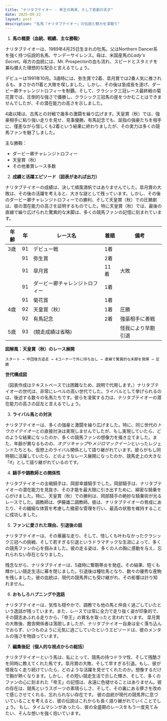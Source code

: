 ```yaml
---
title: "ナリタブテイオー - 帝王の再来、そして悲劇の天才"
date: 2025-09-22
layout: post
description: "名馬『ナリタブテイオー』の伝説と魅力を深堀り"
---
```


1. **馬の概要（血統、戦績、主な勝鞍）**

ナリタブテイオーは、1989年4月25日生まれの牡馬。父はNorthern Dancer系を強く持つ伝説的名馬、サンデーサイレンス。母は、米国産馬の*Lady's Secret*。母方の血統には、Mr. Prospectorの血も流れ、スピードとスタミナを兼ね備えた理想的な配合と言えるでしょう。

デビューは1991年10月。3歳時には、弥生賞で2着、皐月賞では2番人気に推されるも、まさかの11着と大敗を喫しました。しかし、その後は急成長を遂げ、ダービー卿チャレンジトロフィーを制覇。そして、クラシック三冠レース最終戦の菊花賞では、圧倒的な強さで優勝し、クラシック三冠馬の座をつかむことはできませんでしたが、その潜在能力の高さを示しました。

4歳以降は、古馬との対戦で幾多の激闘を繰り広げます。天皇賞（秋）では、強豪相手に粘り強い走りを見せ、見事優勝。有馬記念でも、屈指の強豪たちを相手に、僅差ながら惜しくも2着という結果に終わりましたが、その実力は多くの競馬ファンを魅了しました。

主な勝鞍：
* ダービー卿チャレンジトロフィー
* 天皇賞（秋）
* その他重賞レース多数


2. **成績と活躍エピソード（図表があれば出力）**

ナリタブテイオーの成績は、決して順風満帆ではありませんでした。皐月賞の大敗は、その後の活躍を考えると、大きな謎として残っています。しかし、その後のダービー卿チャレンジトロフィーでの勝利、そして天皇賞（秋）での圧勝劇は、彼の潜在能力の高さを証明するものでした。特に天皇賞（秋）では、最後の直線で繰り広げられた驚異的な末脚は、多くの競馬ファンの記憶に刻まれています。

| 年齢 | 年 | レース名             | 着順 | 備考                                     |
|-----|---|----------------------|-----|-----------------------------------------|
| 3歳 | 91 | デビュー戦             | 1着 |                                         |
|     | 91 | 弥生賞               | 2着 |                                         |
|     | 91 | 皐月賞               | 11着| 大敗                                     |
|     | 91 | ダービー卿チャレンジトロフィー | 1着 |                                         |
|     | 91 | 菊花賞               | 1着 |                                         |
| 4歳 | 92 | 天皇賞（秋）           | 1着 | 圧勝                                     |
|     | 92 | 有馬記念             | 2着 | 強豪相手に善戦                            |
| 5歳 | 93 |  (競走成績は省略)     |     | 怪我により早期引退                       |


**図解風：天皇賞（秋）のレース展開**

```
スタート → 中団後方追走 → 4コーナーで外に持ち出し → 直線で驚異的な末脚を発揮 → 圧勝
```

**世代構成図**

（図表作成はテキストベースでは困難なため、説明で代用します。）ナリタブテイオーの世代は、非常にレベルの高い世代でした。ライバルとして挙げられるのは、後述する数々の名馬たちです。彼らを凌駕する力は、ナリタブテイオーの潜在能力の高さの証左と言えるでしょう。


3. **ライバル馬との対決**

ナリタブテイオーは、多くの強豪と激闘を繰り広げました。特に、同じ世代の*トウカイテイオー*との直接対決は実現しませんでしたが、もし実現していたら、どのような結果になったのか、多くの競馬ファンの想像力を掻き立てました。また、年齢が異なるものの、*オグリキャップ*や*メジロマックイーン*といったレジェンドたちとも、仮想上のライバル関係として語り継がれています。彼らがもし同時期に活躍していたら、どのようなレース展開になったのか、競馬史上の大きな「if」として語り継がれているのです。


4. **騎手や調教師との関係性**

ナリタブテイオーの主戦騎手は、岡部幸雄騎手でした。岡部騎手は、ナリタブテイオーの潜在能力を見抜き、その才能を最大限に引き出すために、綿密な騎乗を心がけました。特に、天皇賞（秋）での勝利は、岡部騎手の絶妙な騎乗術が光るレースでした。調教師は、伊藤雄二調教師。彼は、ナリタブテイオーの育成にあたり、その繊細な体質を考慮した緻密な管理を行い、最高の状態を維持することに成功しました。


5. **ファンに愛された理由、引退後の話**

ナリタブテイオーは、その華麗な走り、そして、惜しくも叶わなかったクラシック三冠への挑戦、そして若すぎる引退というドラマチックな生涯によって、多くの競馬ファンの心を掴みました。彼の走る姿は、多くの人の胸に感動を与え、忘れられない存在となりました。

残念ながら、ナリタブテイオーは、5歳時に繋靭帯炎を発症。その結果、短くも輝かしい競走生活に幕を閉じました。引退後は種牡馬となり、数々の優秀な産駒を残しました。彼の血統は、現代の競馬界にも受け継がれ、その影響は計り知れません。


6. **おもしろハプニングや逸話**

ナリタブテイオーは、気性も穏やかで、調教でも他の馬と仲良く過ごしていたという逸話が残っています。また、レースでは常に全力で走り抜く姿が印象的で、その闘志あふれる走りから、「帝王」の異名を取ったと言われています。  皐月賞の大敗後、厩舎関係者は落胆しましたが、ナリタブテイオー自身は全く落ち込んでおらず、いつものように元気に過ごしていたというエピソードは、彼のメンタルの強さを物語っています。


7. **編集後記（個人的な視点からの総括）**

ナリタブテイオーという馬は、私にとって、競馬の持つドラマ性、そして残酷さを同時に教えてくれた馬です。皐月賞の大敗、そして早すぎる引退。もし、彼が怪我なく走り続けていたら、どのような活躍を見せてくれたのか。想像するだけで胸が熱くなります。しかし、その短い競走生活で示した輝き、そして、多くのファンの心に刻まれた「帝王」の記憶は、永遠に色褪せることはありません。彼の存在は、競馬というスポーツの素晴らしさ、そして、その裏にある儚さを改めて感じさせてくれる、忘れられない存在です。  彼の血統が現代の競馬界に息づいていることを考えると、彼の伝説はこれからも長く語り継がれていくことでしょう。  もし、タイムマシンがあったら、彼の全盛期のレースをもう一度見てみたい、そんな想いを強く抱いています。
